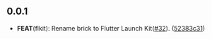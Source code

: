 ## 0.0.1

 - **FEAT**(flkit): Rename brick to Flutter Launch Kit([#32](https://github.com/aaroncrutchfield/Flutter_Masterclass.git/issues/32)). ([52383c31](https://github.com/aaroncrutchfield/Flutter_Masterclass.git/commit/52383c31d593d07474f2ae961a39604ab5b141bb))


